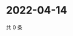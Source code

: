 # 2022-04-14

共 0 条

<!-- BEGIN WEIBO -->
<!-- 最后更新时间 Thu Apr 14 2022 01:19:19 GMT+0800 (China Standard Time) -->

<!-- END WEIBO -->
